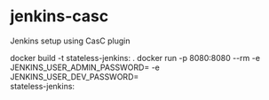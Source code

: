 # jenkins-casc
Jenkins setup using CasC plugin

docker build -t stateless-jenkins:<tag> .
docker run -p 8080:8080 --rm -e JENKINS_USER_ADMIN_PASSWORD=<password> -e JENKINS_USER_DEV_PASSWORD=<password> \
stateless-jenkins:<tag>
